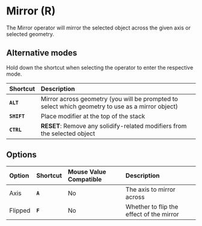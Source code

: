 # Mirror (<span title="Recallable">R</span>)

The Mirror operator will mirror the selected object across the given axis or selected geometry.

[](../_media/mirror.mp4 ':include')

## Alternative modes

Hold down the shortcut when selecting the operator to enter the respective mode.

| Shortcut | Description |
| :--- | :--- |
| **`ALT`** | Mirror across geometry (you will be prompted to select which geometry to use as a mirror object) |
| **`SHIFT`** | Place modifier at the top of the stack |
| **`CTRL`** | **RESET**: Remove any solidify-related modifiers from the selected object |

## Options

| Option | Shortcut | Mouse Value Compatible | Description |
| :--- | :--- | :--- | :--- |
| Axis | **`A`** | No | The axis to mirror across |
| Flipped | **`F`** | No | Whether to flip the effect of the mirror |